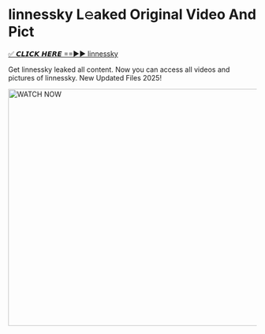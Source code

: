 # linnessky L𝚎aked Original Video And Pict

<p><a href="https://cliphot.my.id/linnessky" rel="nofollow">✅ 𝘾𝙇𝙄𝘾𝙆 𝙃𝙀𝙍𝙀 ==►► linnessky​</a></p>


<p>Get linnessky leaked all content. Now you can access all videos and pictures of linnessky. New Updated Files 2025!</p>


<p><a rel="nofollow" title="WATCH NOW" href="https://cliphot.my.id/linnessky"><img border="linnessky" height="480" width="720" title="WATCH NOW" alt="WATCH NOW" src="https://i.ibb.co.com/xMMVF88/686577567.gif"></a></p>